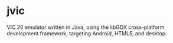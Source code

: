 # jvic
VIC 20 emulator written in Java, using the libGDX cross-platform development framework, targeting Android, HTML5, and desktop.
